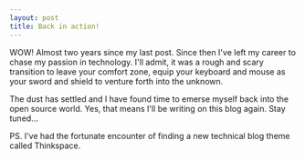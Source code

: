 ```yaml
---
layout: post
title: Back in action! 
---
```


WOW!  Almost two years since my last post.  Since then I've left my career to chase my passion in technology.  I'll admit, it was a rough and scary transition to leave your comfort zone, equip your keyboard and mouse as your sword and shield to venture forth into the unknown.

The dust has settled and I have found time to emerse myself back into the open source world.  Yes, that means I'll be writing on this blog again.  Stay tuned...

PS.  I've had the fortunate encounter of finding a new technical blog theme called Thinkspace.  
